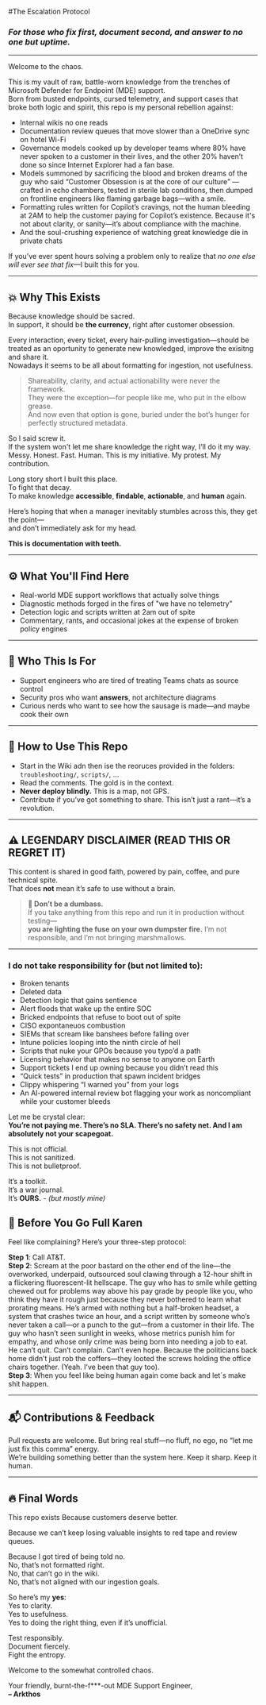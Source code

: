 #The Escalation Protocol

### _For those who fix first, document second, and answer to no one but uptime._

---

Welcome to the chaos.

This is my vault of raw, battle-worn knowledge from the trenches of Microsoft Defender for Endpoint (MDE) support.  
Born from busted endpoints, cursed telemetry, and support cases that broke both logic and spirit, this repo is my personal rebellion against:

- Internal wikis no one reads  
- Documentation review queues that move slower than a OneDrive sync on hotel Wi-Fi  
- Governance models cooked up by developer teams where 80% have never spoken to a customer in their lives, and the other 20% haven’t done so since Internet Explorer had a fan base.
- Models summoned by sacrificing the blood and broken dreams of the guy who said “Customer Obsession is at the core of our culture” — crafted in echo chambers, tested in sterile lab conditions, then dumped on frontline engineers like flaming garbage bags—with a smile.
- Formatting rules written for Copilot’s cravings, not the human bleeding at 2AM to help the customer paying for Copilot’s existence. Because it's not about clarity, or sanity—it’s about compliance with the machine.  
- And the soul-crushing experience of watching great knowledge die in private chats

If you’ve ever spent hours solving a problem only to realize that *no one else will ever see that fix*—I built this for you.

---

## 💥 Why This Exists

Because knowledge should be sacred.  
In support, it should be **the currency**, right after customer obsession.

Every interaction, every ticket, every hair-pulling investigation—should be treated as an oportunity to generate new knowledged, improve the exisitng and share it.  
Nowadays it seems to be all about formatting for ingestion, not usefulness.

> Shareability, clarity, and actual actionability were never the framework.  
> They were the exception—for people like me, who put in the elbow grease.  
> And now even that option is gone, buried under the bot’s hunger for perfectly structured metadata.

So I said screw it.  
If the system won't let me share knowledge the right way, I’ll do it my way.  
Messy. Honest. Fast. Human.
This is my initiative. My protest. My contribution.  

Long story short I built this place.  
To fight that decay.  
To make knowledge **accessible**, **findable**, **actionable**, and **human** again.

Here’s hoping that when a manager inevitably stumbles across this, they get the point—  
and don’t immediately ask for my head.

**This is documentation with teeth.**

---

## ⚙️ What You'll Find Here

- Real-world MDE support workflows that actually solve things
- Diagnostic methods forged in the fires of "we have no telemetry"
- Detection logic and scripts written at 2am out of spite
- Commentary, rants, and occasional jokes at the expense of broken policy engines

---

## 🧠 Who This Is For

- Support engineers who are tired of treating Teams chats as source control
- Security pros who want **answers**, not architecture diagrams
- Curious nerds who want to see how the sausage is made—and maybe cook their own

---

## 🧭 How to Use This Repo

- Start in the Wiki adn then ise the reoruces provided in the folders: `troubleshooting/`, `scripts/`, ...
- Read the comments. The gold is in the context.
- **Never deploy blindly.** This is a map, not GPS.
- Contribute if you’ve got something to share. This isn’t just a rant—it’s a revolution.

---

## ⚠️ LEGENDARY DISCLAIMER (READ THIS OR REGRET IT)

This content is shared in good faith, powered by pain, coffee, and pure technical spite.  
That does **not** mean it’s safe to use without a brain.

> **🧯 Don’t be a dumbass.**  
> If you take anything from this repo and run it in production without testing—  
> **you are lighting the fuse on your own dumpster fire.** I’m not responsible, and I’m not bringing marshmallows.

---

### I do **not** take responsibility for (but not limited to):

- Broken tenants  
- Deleted data  
- Detection logic that gains sentience  
- Alert floods that wake up the entire SOC  
- Bricked endpoints that refuse to boot out of spite
- CISO expontaneuos combustion  
- SIEMs that scream like banshees before falling over  
- Intune policies looping into the ninth circle of hell  
- Scripts that nuke your GPOs because you typo’d a path  
- Licensing behavior that makes no sense to anyone on Earth  
- Support tickets I end up owning because you didn’t read this  
- “Quick tests” in production that spawn incident bridges  
- Clippy whispering “I warned you” from your logs  
- An AI-powered internal review bot flagging your work as noncompliant while your customer bleeds

Let me be crystal clear:  
**You’re not paying me. There’s no SLA. There’s no safety net. And I am absolutely not your scapegoat.**

This is not official.  
This is not sanitized.  
This is not bulletproof.  

It’s a toolkit.  
It’s a war journal.  
It’s **OURS.** - *(but mostly mine)*

## 🤬 Before You Go Full Karen

Feel like complaining? Here’s your three-step protocol:

**Step 1**: Call AT&T.  
**Step 2**: Scream at the poor bastard on the other end of the line—the overworked, underpaid, outsourced soul clawing through a 12-hour shift in a flickering fluorescent-lit hellscape. The guy who has to smile while getting chewed out for problems way above his pay grade by people like you, who think they have it rough just because they never bothered to learn what prorating means. He’s armed with nothing but a half-broken headset, a system that crashes twice an hour, and a script written by someone who’s never taken a call—or a punch to the gut—from a customer in their life. The guy who hasn’t seen sunlight in weeks, whose metrics punish him for empathy, and whose only crime was being born into needing a job to eat. He can’t quit. Can’t complain. Can’t even hope. Because the politicians back home didn’t just rob the coffers—they looted the screws holding the office chairs together. (Yeah. I’ve been that guy too).  
**Step 3**: When you feel like being human again come back and let´s make shit happen.


---

## 📬 Contributions & Feedback

Pull requests are welcome. But bring real stuff—no fluff, no ego, no “let me just fix this comma” energy.  
We’re building something better than the system here. Keep it sharp. Keep it human.

---

## 🔥 Final Words

This repo exists Because customers deserve better. 

Because we can’t keep losing valuable insights to red tape and review queues.

Because I got tired of being told no.  
No, that’s not formatted right.  
No, that can’t go in the wiki.  
No, that’s not aligned with our ingestion goals.  

So here’s my **yes**:  
Yes to clarity.  
Yes to usefulness.  
Yes to doing the right thing, even if it’s unofficial.


Test responsibly.  
Document fiercely.  
Fight the entropy.

Welcome to the somewhat controlled chaos.

Your friendly, burnt-the-f***-out MDE Support Engineer,  
**– Arkthos**


